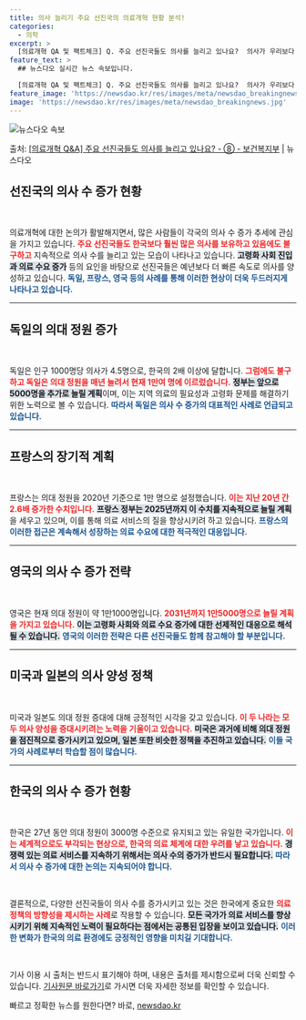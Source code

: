 ```yaml
---
title: 의사 늘리기 주요 선진국의 의료개혁 현황 분석!
categories:
  - 의학
excerpt: >
  [의료개혁 QA 및 팩트체크] Q. 주요 선진국들도 의사를 늘리고 있나요?  의사가 우리보다 많지만 더 늘리…
feature_text: >
  ## 뉴스다오 실시간 뉴스 속보입니다.

  [의료개혁 QA 및 팩트체크] Q. 주요 선진국들도 의사를 늘리고 있나요?  의사가 우리보다 많지만 더 늘리…
feature_image: 'https://newsdao.kr/res/images/meta/newsdao_breakingnews.jpg'
image: 'https://newsdao.kr/res/images/meta/newsdao_breakingnews.jpg'
---
```


![뉴스다오 속보](https://newsdao.kr/res/images/meta/newsdao_breakingnews.jpg)

<p>출처: <a href="https://newsdao.kr/3417" rel="dofollow">[의료개혁 Q&A] 주요 선진국들도 의사를 늘리고 있나요? - ⑧ - 보건복지부</a> | 뉴스다오</p>

<h2 data-ke-size="size26">선진국의 의사 수 증가 현황</h2>

<p data-ke-size="size16">&nbsp;</p>

의료개혁에 대한 논의가 활발해지면서, 많은 사람들이 각국의 의사 수 증가 추세에 관심을 가지고 있습니다. <b><span style="color: #ee2323;">주요 선진국들도 한국보다 훨씬 많은 의사를 보유하고 있음에도 불구하고</span></b> 지속적으로 의사 수를 늘리고 있는 모습이 나타나고 있습니다. <b><span style="background-color: #21538527;">고령화 사회 진입과 의료 수요 증가</span></b> 등의 요인을 바탕으로 선진국들은 예년보다 더 빠른 속도로 의사를 양성하고 있습니다. <b><span style="color: #1a5490;">독일, 프랑스, 영국 등의 사례를 통해 이러한 현상이 더욱 두드러지게 나타나고 있습니다.</span></b>

<hr>

<h2 data-ke-size="size26">독일의 의대 정원 증가</h2>

<p data-ke-size="size16">&nbsp;</p>

독일은 인구 1000명당 의사가 4.5명으로, 한국의 2배 이상에 달합니다. <b><span style="color: #ee2323;">그럼에도 불구하고 독일은 의대 정원을 매년 늘려서 현재 1만여 명에 이르렀습니다.</span></b> <b><span style="background-color: #21538527;">정부는 앞으로 5000명을 추가로 늘릴 계획</span></b>이며, 이는 지역 의료의 필요성과 고령화 문제를 해결하기 위한 노력으로 볼 수 있습니다. <b><span style="color: #1a5490;">따라서 독일은 의사 수 증가의 대표적인 사례로 언급되고 있습니다.</span></b>

<hr>

<h2 data-ke-size="size26">프랑스의 장기적 계획</h2>

<p data-ke-size="size16">&nbsp;</p>

프랑스는 의대 정원을 2020년 기준으로 1만 명으로 설정했습니다. <b><span style="color: #ee2323;">이는 지난 20년 간 2.6배 증가한 수치입니다.</span></b> <b><span style="background-color: #21538527;">프랑스 정부는 2025년까지 이 수치를 지속적으로 늘릴 계획</span></b>을 세우고 있으며, 이를 통해 의료 서비스의 질을 향상시키려 하고 있습니다. <b><span style="color: #1a5490;">프랑스의 이러한 접근은 계속해서 성장하는 의료 수요에 대한 적극적인 대응입니다.</span></b>

<hr>

<h2 data-ke-size="size26">영국의 의사 수 증가 전략</h2>

<p data-ke-size="size16">&nbsp;</p>

영국은 현재 의대 정원이 약 1만1000명입니다. <b><span style="color: #ee2323;">2031년까지 1만5000명으로 늘릴 계획을 가지고 있습니다.</span></b> <b><span style="background-color: #21538527;">이는 고령화 사회와 의료 수요 증가에 대한 선제적인 대응으로 해석될 수 있습니다.</span></b> <b><span style="color: #1a5490;">영국의 이러한 전략은 다른 선진국들도 함께 참고해야 할 부분입니다.</span></b>

<hr>

<h2 data-ke-size="size26">미국과 일본의 의사 양성 정책</h2>

<p data-ke-size="size16">&nbsp;</p>

미국과 일본도 의대 정원 증대에 대해 긍정적인 시각을 갖고 있습니다. <b><span style="color: #ee2323;">이 두 나라는 모두 의사 양성을 증대시키려는 노력을 기울이고 있습니다.</span></b> <b><span style="background-color: #21538527;">미국은 과거에 비해 의대 정원을 점진적으로 증가시키고 있으며, 일본 또한 비슷한 정책을 추진하고 있습니다.</span></b> <b><span style="color: #1a5490;">이들 국가의 사례로부터 학습할 점이 많습니다.</span></b>

<hr>

<h2 data-ke-size="size26">한국의 의사 수 증가 현황</h2>

<p data-ke-size="size16">&nbsp;</p>

한국은 27년 동안 의대 정원이 3000명 수준으로 유지되고 있는 유일한 국가입니다. <b><span style="color: #ee2323;">이는 세계적으로도 부각되는 현상으로, 한국의 의료 체계에 대한 우려를 낳고 있습니다.</span></b> <b><span style="background-color: #21538527;">경쟁력 있는 의료 서비스를 지속하기 위해서는 의사 수의 증가가 반드시 필요합니다.</span></b> <b><span style="color: #1a5490;">따라서 의사 수 증가에 대한 논의는 지속되어야 합니다.</span></b>

<p data-ke-size="size16">&nbsp;</p>

결론적으로, 다양한 선진국들이 의사 수를 증가시키고 있는 것은 한국에게 중요한 <b><span style="color: #ee2323;">의료 정책의 방향성을 제시하는 사례</span></b>로 작용할 수 있습니다. <b><span style="background-color: #21538527;">모든 국가가 의료 서비스를 향상시키기 위해 지속적인 노력이 필요하다는 점에서는 공통된 입장을 보이고 있습니다.</span></b> <b><span style="color: #1a5490;">이러한 변화가 한국의 의료 환경에도 긍정적인 영향을 미치길 기대합니다.</span></b>

<p data-ke-size="size16">&nbsp;</p> 

기사 이용 시 출처는 반드시 표기해야 하며, 내용은 출처를 제시함으로써 더욱 신뢰할 수 있습니다. <a href="https://newsdao.kr/3417">기사원문 바로가기</a>로 가시면 더욱 자세한 정보를 확인할 수 있습니다. 

빠르고 정확한 뉴스를 원한다면? 바로, <a href="https://newsdao.kr" rel="dofollow">newsdao.kr</a>


